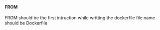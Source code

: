 #### FROM
FROM should be the first intruction while writting the dockerfile
file name should be Dockerfile
